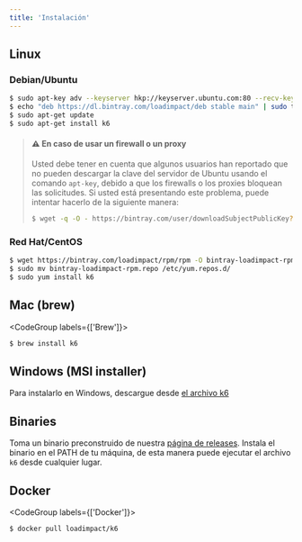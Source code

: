 ```yaml
---
title: 'Instalación'
---
```


## Linux

### Debian/Ubuntu

```bash
$ sudo apt-key adv --keyserver hkp://keyserver.ubuntu.com:80 --recv-keys 379CE192D401AB61
$ echo "deb https://dl.bintray.com/loadimpact/deb stable main" | sudo tee -a /etc/apt/sources.list
$ sudo apt-get update
$ sudo apt-get install k6
```

> #### ⚠️ En caso de usar un firewall o un proxy
> Usted debe tener en cuenta que algunos usuarios han reportado que no pueden descargar la clave del servidor de Ubuntu usando el comando `apt-key`, debido a que los firewalls o los proxies bloquean las solicitudes. Si usted está presentando este problema, puede intentar hacerlo de la siguiente manera: 
>
> ```bash
> $ wget -q -O - https://bintray.com/user/downloadSubjectPublicKey?username=bintray | sudo apt-key add -
> ```

### Red Hat/CentOS

```bash
$ wget https://bintray.com/loadimpact/rpm/rpm -O bintray-loadimpact-rpm.repo
$ sudo mv bintray-loadimpact-rpm.repo /etc/yum.repos.d/
$ sudo yum install k6
```

## Mac (brew)

<CodeGroup labels={['Brew']}>

```bash
$ brew install k6
```

</CodeGroup>

## Windows (MSI installer)

Para instalarlo en Windows, descargue desde [el archivo k6](https://dl.bintray.com/loadimpact/windows/k6-v0.31.1-amd64.msi)

## Binaries

Toma un binario preconstruido de nuestra <a href="https://github.com/loadimpact/k6/releases">página de releases</a>. Instala el binario en el PATH de tu máquina, de esta manera puede ejecutar el archivo `k6` desde cualquier lugar.

## Docker

<CodeGroup labels={['Docker']}>

```bash
$ docker pull loadimpact/k6
```

</CodeGroup>
